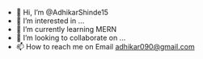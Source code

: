 - 👋 Hi, I’m @AdhikarShinde15
- 👀 I’m interested in ...
- 🌱 I’m currently learning MERN
- 💞️ I’m looking to collaborate on ...
- 📫 How to reach me on Email adhikar090@gmail.com

<!---
AdhikarShinde15/AdhikarShinde15 is a ✨ special ✨ repository because its `README.md` (this file) appears on your GitHub profile.
You can click the Preview link to take a look at your changes.
--->
